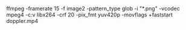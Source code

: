 ffmpeg -framerate 15 -f image2 -pattern_type glob -i "*.png" -vcodec mpeg4 -c:v libx264 -crf 20 -pix_fmt yuv420p -movflags +faststart doppler.mp4
